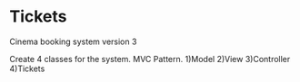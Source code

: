 # Tickets
Cinema booking system version 3

Create 4 classes for the system. MVC Pattern.
1)Model
2)View
3)Controller
4)Tickets
